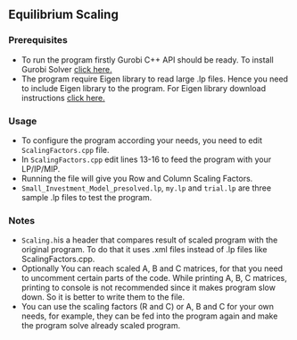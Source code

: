## Equilibrium Scaling

### Prerequisites
- To run the program firstly Gurobi C++ API should be ready. To install Gurobi Solver [click here.](https://www.gurobi.com/free-trial/ "Gurobi Solver Website")
- The program require Eigen library to read large .lp files. Hence you need to include Eigen library to the program. For Eigen library download instructions [click here.](https://eigen.tuxfamily.org/ "Eigen library download")

### Usage
- To configure the program according your needs, you need to edit `ScalingFactors.cpp` file.
- In `ScalingFactors.cpp` edit lines 13-16 to feed the program with your LP/IP/MIP.
- Running the file will give you Row and Column Scaling Factors.
- `Small_Investment_Model_presolved.lp`, `my.lp` and `trial.lp` are three sample .lp files to test the program.
 
### Notes 
- `Scaling.h`is a header that compares result of scaled program with the original program. To do that it uses .xml files instead of .lp files like ScalingFactors.cpp.
- Optionally You can reach scaled A, B and C matrices, for that you need to uncomment certain parts of the code. While printing A, B, C matrices, printing to console is not recommended since it makes program slow down. So it is better to write them to the file.  
- You can use the scaling factors (R and C) or A, B and C for your own needs, for example, they can be fed into the program again and make the program solve already scaled program.
